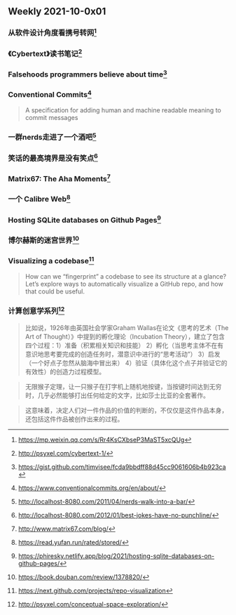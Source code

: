 ## Weekly 2021-10-0x01

### 从软件设计角度看携号转网[^r1]

### 《Cybertext》读书笔记[^r2]

### Falsehoods programmers believe about time[^r3]

### Conventional Commits[^r4]

> A specification for adding human and machine readable meaning to commit messages

### 一群nerds走进了一个酒吧[^r5]

### 笑话的最高境界是没有笑点[^r6]

### Matrix67: The Aha Moments[^r7]

### 一个 Calibre Web[^r8]

### Hosting SQLite databases on Github Pages[^r9]

### 博尔赫斯的迷宫世界[^r10]

### Visualizing a codebase[^r11]

> How can we “fingerprint” a codebase to see its structure at a glance? Let’s explore ways to automatically visualize a GitHub repo, and how that could be useful.

### 计算创意学系列[^r12]

> 比如说，1926年由英国社会学家Graham Wallas在论文《思考的艺术（The Art of Thought）》中提到的孵化理论（Incubation Theory），建立了包含四个过程：1）准备（积累相关知识和技能） 2）孵化（当思考主体不在有意识地思考要完成的创造任务时，潜意识中进行的“思考活动”） 3）启发（一个好点子忽然从脑海中冒出来） 4）验证（具体化这个点子并验证它的有效性）的创造力过程模型。

> 无限猴子定理，让一只猴子在打字机上随机地按键，当按键时间达到无穷时，几乎必然能够打出任何给定的文字，比如莎士比亚的全套著作。

> 这意味着，决定人们对一件作品的价值的判断的，不仅仅是这件作品本身，还包括这件作品被创作出来的过程。

[^r1]: <https://mp.weixin.qq.com/s/Rr4KsCXbseP3MaST5xcQUg>
[^r2]: <http://psyxel.com/cybertext-1/>
[^r3]: <https://gist.github.com/timvisee/fcda9bbdff88d45cc9061606b4b923ca>
[^r4]: <https://www.conventionalcommits.org/en/about/>
[^r5]: <http://localhost-8080.com/2011/04/nerds-walk-into-a-bar/>
[^r6]: <http://localhost-8080.com/2012/01/best-jokes-have-no-punchline/>
[^r7]: <http://www.matrix67.com/blog/>
[^r8]: <https://read.yufan.run/rated/stored/>
[^r9]: <https://phiresky.netlify.app/blog/2021/hosting-sqlite-databases-on-github-pages/>
[^r10]: <https://book.douban.com/review/1378820/>
[^r11]: <https://next.github.com/projects/repo-visualization>
[^r12]: <http://psyxel.com/conceptual-space-exploration/>


